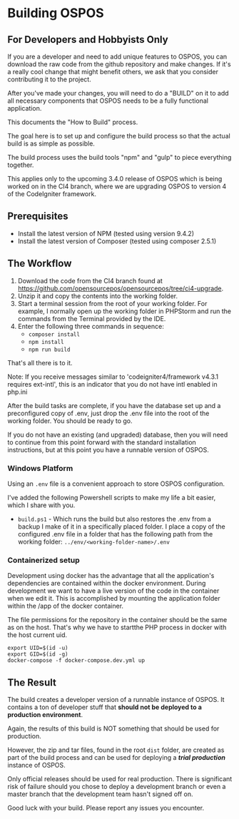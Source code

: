# Building OSPOS

## For Developers and Hobbyists Only

If you are a developer and need to add unique features to OSPOS, you can download the raw code from the github repository and make changes.  If it's a really cool change that might benefit others, we ask that you consider contributing it to the project.

After you've made your changes, you will need to do a "BUILD" on it to add all necessary components that OSPOS needs to be a fully functional application.

This documents the "How to Build" process.

The goal here is to set up and configure the build process so that the actual build is as simple as possible.

The build process uses the build tools "npm" and "gulp" to piece everything together.

This applies only to the upcoming 3.4.0 release of OSPOS which is being worked on in the CI4 branch, where we are upgrading OSPOS to version 4 of the CodeIgniter framework.

## Prerequisites

- Install the latest version of NPM (tested using version 9.4.2)
- Install the latest version of Composer (tested using composer 2.5.1)

## The Workflow

1. Download the code from the CI4 branch found at https://github.com/opensourcepos/opensourcepos/tree/ci4-upgrade.
2. Unzip it and copy the contents into the working folder.
3. Start a terminal session from the root of your working folder. For example, I normally open up the working folder in PHPStorm and run the commands from the Terminal provided by the IDE.
4. Enter the following three commands in sequence:
	- `composer install`
	- `npm install`
	- `npm run build`

That's all there is to it.

Note: If you receive messages similar to 'codeigniter4/framework v4.3.1 requires ext-intl', this is an indicator that you do not have intl enabled in php.ini

After the build tasks are complete, if you have the database set up and a preconfigured copy of .env, just drop the .env file into the root of the working folder. You should be ready to go.

If you do not have an existing (and upgraded) database, then you will need to continue from this point forward with the standard installation instructions, but at this point you have a runnable version of OSPOS.

### Windows Platform

Using an `.env` file is a convenient approach to store OSPOS configuration.

I've added the following Powershell scripts to make my life a bit easier, which I share with you.

* `build.ps1` - Which runs the build but also restores the .env from a backup I make of it in a specifically placed folder. I place a copy of the configured .env file in a folder that has the following path from the working folder: `../env/<working-folder-name>/.env`

### Containerized setup
Development using docker has the advantage that all the application's dependencies are contained within the docker environment. During development we want to have a live version of the code in the container when we edit it. This is accomplished by mounting the application folder within the /app of the docker container. 

The file permissions for the repository in the container should be the same as on the host. That's why we have to startthe PHP process in docker with the host current uid. 

```
export UID=$(id -u)
export GID=$(id -g)
docker-compose -f docker-compose.dev.yml up
```

## The Result

The build creates a developer version of a runnable instance of OSPOS.  It contains a ton of developer stuff that **should not be deployed to a production environment**.

Again, the results of this build is NOT something that should be used for production.

However, the zip and tar files, found in the root `dist` folder, are created as part of the build process and can be used for deploying a ***trial production*** instance of OSPOS.

Only official releases should be used for real production.  There is significant risk of failure should you chose to deploy a development branch or even a master branch that the development team hasn't signed off on.

Good luck with your build. Please report any issues you encounter.
